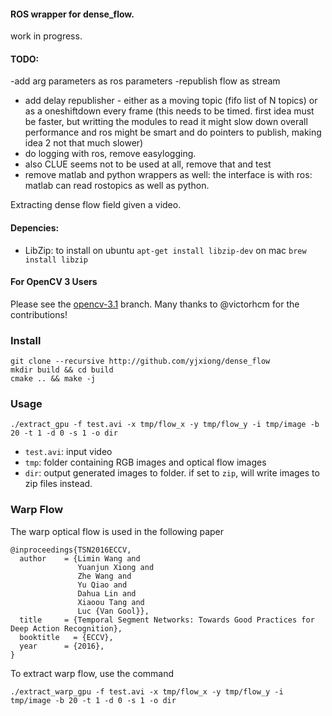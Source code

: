 #### ROS wrapper for dense_flow.

work in progress.

#### TODO:

-add arg parameters as ros parameters
-republish flow as stream
- add delay republisher - either as a moving topic (fifo list of N topics) or as a oneshiftdown every frame (this needs to be timed. first idea must be faster, but writting the modules to read it might slow down overall performance and ros might be smart and do pointers to publish, making idea 2 not that much slower)
- do logging with ros, remove easylogging.
- also CLUE seems not to be used at all, remove that and test
- remove matlab and python wrappers as well: the interface is with ros: matlab can read rostopics as well as python. 




Extracting dense flow field given a video.

#### Depencies:
- LibZip:
to install on ubuntu ```apt-get install libzip-dev``` on mac ```brew install libzip```

#### For OpenCV 3 Users
Please see the [opencv-3.1](https://github.com/yjxiong/dense_flow/tree/opencv-3.1) branch. Many thanks to @victorhcm for the contributions!

### Install
```
git clone --recursive http://github.com/yjxiong/dense_flow
mkdir build && cd build
cmake .. && make -j
```

### Usage
```
./extract_gpu -f test.avi -x tmp/flow_x -y tmp/flow_y -i tmp/image -b 20 -t 1 -d 0 -s 1 -o dir
```
- `test.avi`: input video
- `tmp`: folder containing RGB images and optical flow images
- `dir`: output generated images to folder. if set to `zip`, will write images to zip files instead.

### Warp Flow
The warp optical flow is used in the following paper

```
@inproceedings{TSN2016ECCV,
  author    = {Limin Wang and
               Yuanjun Xiong and
               Zhe Wang and
               Yu Qiao and
               Dahua Lin and
               Xiaoou Tang and
               Luc {Van Gool}},
  title     = {Temporal Segment Networks: Towards Good Practices for Deep Action Recognition},
  booktitle   = {ECCV},
  year      = {2016},
}
```

To extract warp flow, use the command
```
./extract_warp_gpu -f test.avi -x tmp/flow_x -y tmp/flow_y -i tmp/image -b 20 -t 1 -d 0 -s 1 -o dir
```
